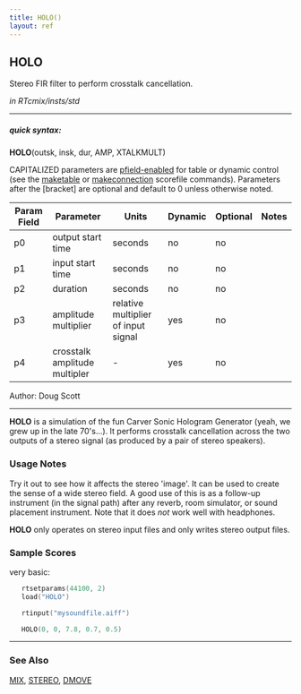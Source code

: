 ```yaml
---
title: HOLO()
layout: ref
---
```


## HOLO

Stereo FIR filter to perform crosstalk cancellation.

*in RTcmix/insts/std*  
  

-----

##### quick syntax:

**HOLO**(outsk, insk, dur, AMP, XTALKMULT)

CAPITALIZED parameters are [pfield-enabled](pfield-enabled.html) for
table or dynamic control (see the
[maketable](../scorefile/maketable.html) or
[makeconnection](../scorefile/makeconnection.html) scorefile
commands). Parameters after the \[bracket\] are optional and default to
0 unless otherwise noted.


Param Field	| Parameter | Units | Dynamic | Optional | Notes
----------- | --------- | ----- | -------- | --------- | ---------
p0 | output start time | seconds | no | no | 
p1 | input start time | seconds | no | no | 
p2 | duration | seconds | no | no | 
p3 | amplitude multiplier | relative multiplier of input signal | yes | no | 
p4 | crosstalk amplitude multipler |  -  | yes | no | 

   Author: Doug Scott

  

-----

  
**HOLO** is a simulation of the fun Carver Sonic Hologram Generator
(yeah, we grew up in the late 70's...). It performs crosstalk cancellation 
across the two outputs of a stereo signal (as produced by a pair of stereo
speakers).

### Usage Notes

Try it out to see how it affects the stereo 'image'. It can be used to
create the sense of a wide stereo field. A good use of this is as a follow-up
instrument (in the signal path) after any reverb, room simulator, or sound
placement instrument.  Note that it does *not* work well with headphones.

**HOLO** only operates on stereo input files and only writes stereo
output files.

### Sample Scores

very basic:

```cpp
   rtsetparams(44100, 2)
   load("HOLO")

   rtinput("mysoundfile.aiff")

   HOLO(0, 0, 7.8, 0.7, 0.5)
```

  

-----

### See Also

[MIX](MIX.html), [STEREO](STEREO.html), [DMOVE](DMOVE.html)

